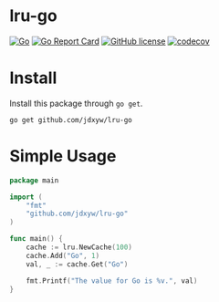 # lru-go

[![Go](https://github.com/jdxyw/lru-go/actions/workflows/go.yml/badge.svg)](https://github.com/jdxyw/lru-go/actions/workflows/go.yml)
[![Go Report Card](https://goreportcard.com/badge/github.com/jdxyw/lru-go)](https://goreportcard.com/report/github.com/jdxyw/lru-go)
[![GitHub license](https://img.shields.io/badge/license-MIT-blue.svg)](https://raw.githubusercontent.com/jdxyw/lru-go/main/LICENSE)
[![codecov](https://codecov.io/gh/jdxyw/lru-go/branch/master/graph/badge.svg?token=e7NNqTMSYi)](https://codecov.io/gh/jdxyw/lru-go)

# Install

Install this package through `go get`.

```
go get github.com/jdxyw/lru-go
```

# Simple Usage

```go
package main

import (
	"fmt"
	"github.com/jdxyw/lru-go"
)

func main() {
	cache := lru.NewCache(100)
	cache.Add("Go", 1)
	val, _ := cache.Get("Go")

	fmt.Printf("The value for Go is %v.", val)
}
```